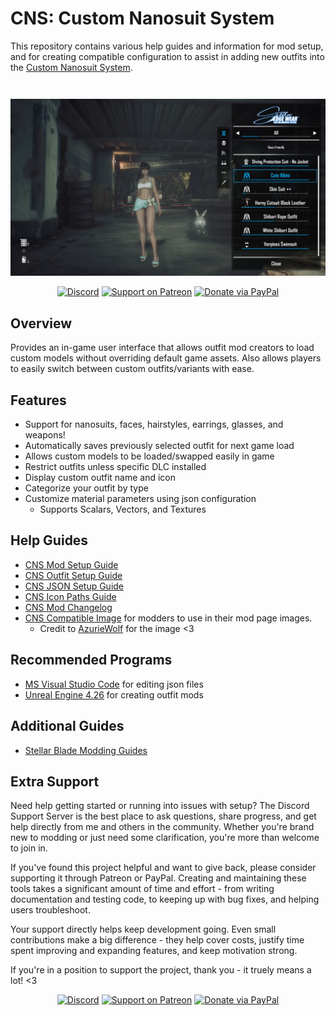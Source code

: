 # CNS: Custom Nanosuit System

This repository contains various help guides and information for mod setup, and for creating compatible configuration to assist in adding new outfits into the [Custom Nanosuit System](https://www.nexusmods.com/stellarblade/mods/1496). 

<div align="center">
    <img src="https://github.com/Dekita/SB-CustomNanosuitSystem-Docs/blob/main/images/cns-screenshot.jpg" style="margin-top: 28px;">
</div>
<div align="center">

[![Discord](https://img.shields.io/discord/1132980259596271657?logo=discord&style=for-the-badge&logoColor=e4e4e4&label=Support%20Server)](https://discord.gg/WyTdramBkm)
[![Support on Patreon](https://img.shields.io/badge/Support-Patreon-orange?logo=patreon&style=for-the-badge)](https://www.patreon.com/DekitaRPG)
[![Donate via PayPal](https://img.shields.io/badge/Donate-PayPal-0070BA?logo=paypal&style=for-the-badge)](https://www.paypal.me/DekitaRPG)

</div>

## Overview
Provides an in-game user interface that allows outfit mod creators to load custom models without overriding default game assets. Also allows players to easily switch between custom outfits/variants with ease.

## Features
- Support for nanosuits, faces, hairstyles, earrings, glasses, and weapons!
- Automatically saves previously selected outfit for next game load
- Allows custom models to be loaded/swapped easily in game
- Restrict outfits unless specific DLC installed
- Display custom outfit name and icon
- Categorize your outfit by type
- Customize material parameters using json configuration
    - Supports Scalars, Vectors, and Textures


## Help Guides
- [CNS Mod Setup Guide](/guides/cns-mod-setup.md)
- [CNS Outfit Setup Guide](/guides/cns-outfit-setup.md)
- [CNS JSON Setup Guide](/guides/cns-json-setup.md)
- [CNS Icon Paths Guide](/guides/cns-icon-paths.md)
- [CNS Mod Changelog](/guides/cns-changelog.md)
- [CNS Compatible Image](/images/cns-compatible.png) for modders to use in their mod page images. 
    - Credit to [AzurieWolf](https://next.nexusmods.com/profile/AzurieWolf) for the image <3

## Recommended Programs
- [MS Visual Studio Code](https://code.visualstudio.com/) for editing json files
- [Unreal Engine 4.26](https://www.unrealengine.com/en-US/blog/unreal-engine-4-26-released) for creating outfit mods


## Additional Guides
- [Stellar Blade Modding Guides](https://github.com/Stellar-Blade-Modding-Team/Stellar-Blade-Modding-Guide/wiki)


## Extra Support
Need help getting started or running into issues with setup? The Discord Support Server is the best place to ask questions, share progress, and get help directly from me and others in the community. Whether you're brand new to modding or just need some clarification, you're more than welcome to join in.

If you've found this project helpful and want to give back, please consider supporting it through Patreon or PayPal. Creating and maintaining these tools takes a significant amount of time and effort - from writing documentation and testing code, to keeping up with bug fixes, and helping users troubleshoot.

Your support directly helps keep development going. Even small contributions make a big difference - they help cover costs, justify time spent improving and expanding features, and keep motivation strong.

If you're in a position to support the project, thank you - it truely means a lot! <3

<div align="center">

[![Discord](https://img.shields.io/discord/1132980259596271657?logo=discord&style=for-the-badge&logoColor=e4e4e4&label=Support%20Server)](https://discord.gg/WyTdramBkm)
[![Support on Patreon](https://img.shields.io/badge/Support-Patreon-orange?logo=patreon&style=for-the-badge)](https://www.patreon.com/DekitaRPG)
[![Donate via PayPal](https://img.shields.io/badge/Donate-PayPal-0070BA?logo=paypal&style=for-the-badge)](https://www.paypal.me/DekitaRPG)

</div>


